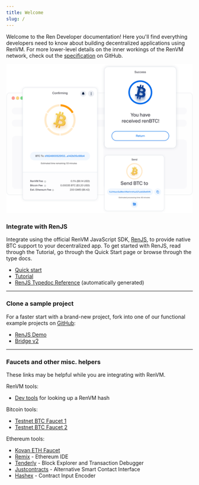 ```yaml
---
title: Welcome
slug: /
---
```


Welcome to the Ren Developer documentation! Here you'll find everything developers need to know about building decentralized applications using RenVM. For more lower-level details on the inner workings of the RenVM network, check out the [specification](https://github.com/renproject/ren/wiki/Introduction) on GitHub.

![Header Illustration](/img/header-illustration.svg)

<!-- ```js reference
https://github.com/saucelabs/docusaurus-theme-github-codeblock/blob/main/src/theme/ReferenceCodeBlock/index.tsx#L105-L108
``` -->

### Integrate with RenJS

Integrate using the official RenVM JavaScript SDK, [RenJS](https://github.com/renproject/ren-js/), to provide native BTC support to your decentralized app. To get started with RenJS, read through the Tutorial, go through the Quick Start page or browse through the type docs.

- [Quick start](quick-start)
- [Tutorial](tutorial/overview)
- [RenJS Typedoc Reference](https://renproject.github.io/ren-js-docs/) (automatically generated)

<hr />

### Clone a sample project

For a faster start with a brand-new project, fork into one of our functional example projects on [GitHub](https://github.com/renproject/):

- [RenJS Demo](https://github.com/renproject/ren-js-demo)
- [Bridge v2](https://github.com/renproject/bridge-v2)

<hr />

### Faucets and other misc. helpers

These links may be helpful while you are integrating with RenVM.

RenVM tools:

- [Dev tools](https://renproject.github.io/dev-tools/) for looking up a RenVM hash

Bitcoin tools:

- [Testnet BTC Faucet 1](https://testnet-faucet.mempool.co)
- [Testnet BTC Faucet 2](https://bitcoinfaucet.uo1.net)

Ethereum tools:

- [Kovan ETH Faucet](https://github.com/kovan-testnet/faucet)
- [Remix](https://remix.ethereum.org/) - Ethereum IDE
- [Tenderly](https://tenderly.dev) - Block Explorer and Transaction Debugger
- [Justcontracts](https://justsmartcontracts.dev/) - Alternative Smart Contact Interface
- [Hashex](https://abi.hashex.org) - Contract Input Encoder
